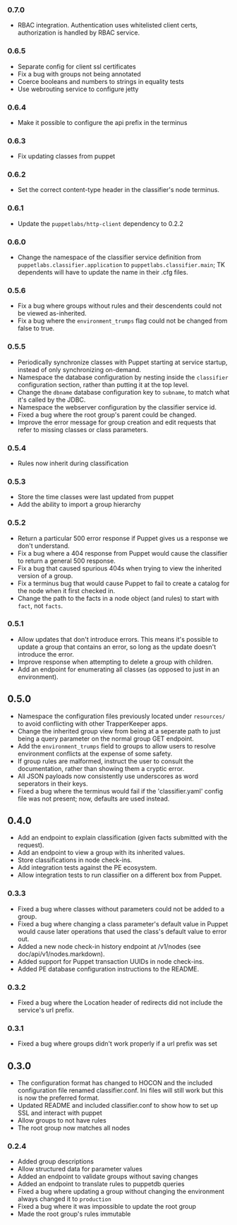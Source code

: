 ### 0.7.0
 * RBAC integration. Authentication uses whitelisted client certs, authorization is handled by RBAC service.

### 0.6.5
 * Separate config for client ssl certificates
 * Fix a bug with groups not being annotated
 * Coerce booleans and numbers to strings in equality tests
 * Use webrouting service to configure jetty

### 0.6.4
 * Make it possible to configure the api prefix in the terminus

### 0.6.3
 * Fix updating classes from puppet

### 0.6.2
 * Set the correct content-type header in the classifier's node terminus.

### 0.6.1
 * Update the `puppetlabs/http-client` dependency to 0.2.2

### 0.6.0
 * Change the namespace of the classifier service definition from `puppetlabs.classifier.application` to `puppetlabs.classifier.main`; TK dependents will have to update the name in their .cfg files.

### 0.5.6
 * Fix a bug where groups without rules and their descendents could not be viewed as-inherited.
 * Fix a bug where the `environment_trumps` flag could not be changed from false to true.

### 0.5.5
 * Periodically synchronize classes with Puppet starting at service startup, instead of only synchronizing on-demand.
 * Namespace the database configuration by nesting inside the `classifier` configuration section, rather than putting it at the top level.
 * Change the `dbname` database configuration key to `subname`, to match what it's called by the JDBC.
 * Namespace the webserver configuration by the classifier service id.
 * Fixed a bug where the root group's parent could be changed.
 * Improve the error message for group creation and edit requests that refer to missing classes or class parameters.

### 0.5.4
 * Rules now inherit during classification

### 0.5.3
 * Store the time classes were last updated from puppet
 * Add the ability to import a group hierarchy

### 0.5.2
 * Return a particular 500 error response if Puppet gives us a response we don't understand.
 * Fix a bug where a 404 response from Puppet would cause the classifier to return a general 500 response.
 * Fix a bug that caused spurious 404s when trying to view the inherited version of a group.
 * Fix a terminus bug that would cause Puppet to fail to create a catalog for the node when it first checked in.
 * Change the path to the facts in a node object (and rules) to start with `fact`, not `facts`.

### 0.5.1
 * Allow updates that don't introduce errors. This means it's possible
   to update a group that contains an error, so long as the update
   doesn't introduce the error.
 * Improve response when attempting to delete a group with children.
 * Add an endpoint for enumerating all classes (as opposed to just in an
   environment).

## 0.5.0
 * Namespace the configuration files previously located under `resources/` to avoid conflicting with other TrapperKeeper apps.
 * Change the inherited group view from being at a seperate path to just being a query parameter on the normal group GET endpoint.
 * Add the `environment_trumps` field to groups to allow users to resolve environment conflicts at the expense of some safety.
 * If group rules are malformed, instruct the user to consult the documentation, rather than showing them a cryptic error.
 * All JSON payloads now consistently use underscores as word seperators in their keys.
 * Fixed a bug where the terminus would fail if the 'classifier.yaml' config file was not present; now, defaults are used instead.

## 0.4.0
 * Add an endpoint to explain classification (given facts submitted with the request).
 * Add an endpoint to view a group with its inherited values.
 * Store classifications in node check-ins.
 * Add integration tests against the PE ecosystem.
 * Allow integration tests to run classifier on a different box from Puppet.

### 0.3.3
 * Fixed a bug where classes without parameters could not be added to a group.
 * Fixed a bug where changing a class parameter's default value in Puppet would cause later operations that used the class's default value to error out.
 * Added a new node check-in history endpoint at /v1/nodes (see doc/api/v1/nodes.markdown).
 * Added support for Puppet transaction UUIDs in node check-ins.
 * Added PE database configuration instructions to the README.

### 0.3.2
 * Fixed a bug where the Location header of redirects did not include the service's url prefix.

### 0.3.1
 * Fixed a bug where groups didn't work properly if a url prefix was set

## 0.3.0
 * The configuration format has changed to HOCON and the included
   configuration file renamed classifier.conf. Ini files will still work
   but this is now the preferred format.
 * Updated README and included classifier.conf to show how to set up SSL
   and interact with puppet
 * Allow groups to not have rules
 * The root group now matches all nodes

### 0.2.4
 * Added group descriptions
 * Allow structured data for parameter values
 * Added an endpoint to validate groups without saving changes
 * Added an endpoint to translate rules to puppetdb queries
 * Fixed a bug where updating a group without changing the environment
   always changed it to `production`
 * Fixed a bug where it was impossible to update the root group
 * Made the root group's rules immutable

